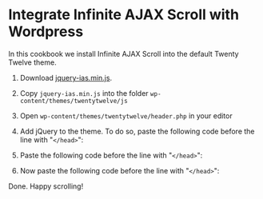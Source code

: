 Integrate Infinite AJAX Scroll with Wordpress
=============================================

In this cookbook we install Infinite AJAX Scroll into the default Twenty Twelve theme.

1) Download [jquery-ias.min.js](http://infiniteajaxscroll.com/download.html).

2) Copy `jquery-ias.min.js` into the folder `wp-content/themes/twentytwelve/js`

3) Open `wp-content/themes/twentytwelve/header.php` in your editor

4) Add jQuery to the theme. To do so, paste the following code before the line with "`</head>`":

    <script src="//ajax.googleapis.com/ajax/libs/jquery/2.2.4/jquery.min.js"></script>

5) Paste the following code before the line with "`</head>`":

    <script src="<?php echo get_template_directory_uri(); ?>/js/jquery-ias.min.js" type="text/javascript"></script>

6) Now paste the following code before the line with "`</head>`":
  
     <script type="text/javascript">
       var ias = $.ias({
         container: "#content",
         item: ".post",
         pagination: ".navigation",
         next: ".nav-previous a",
       });
       
       ias.extension(new IASTriggerExtension({offset: 2}));
       ias.extension(new IASSpinnerExtension());
       ias.extension(new IASNoneLeftExtension());
     </script>

Done. Happy scrolling!
